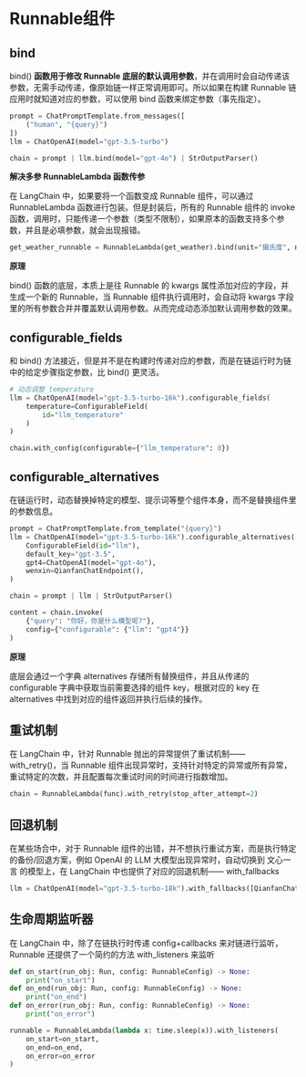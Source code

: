 # Runnable组件

## bind

bind() **函数用于修改 Runnable 底层的默认调用参数**，并在调用时会自动传递该参数，无需手动传递，像原始链一样正常调用即可。所以如果在构建 Runnable 链应用时就知道对应的参数，可以使用 bind 函数来绑定参数（事先指定）。

```python
prompt = ChatPromptTemplate.from_messages([
    ("human", "{query}")
])
llm = ChatOpenAI(model="gpt-3.5-turbo")

chain = prompt | llm.bind(model="gpt-4o") | StrOutputParser()

```

**解决多参 RunnableLambda 函数传参**

在 LangChain 中，如果要将一个函数变成 Runnable 组件，可以通过 RunnableLambda 函数进行包装。但是封装后，所有的 Runnable 组件的 invoke 函数，调用时，只能传递一个参数（类型不限制），如果原本的函数支持多个参数，并且是必填参数，就会出现报错。

```python
get_weather_runnable = RunnableLambda(get_weather).bind(unit="摄氏度", name="慕小课")
```



**原理**

bind() 函数的底层，本质上是往 Runnable 的 kwargs 属性添加对应的字段，并生成一个新的 Runnable，当 Runnable 组件执行调用时，会自动将 kwargs 字段里的所有参数合并并覆盖默认调用参数。从而完成动态添加默认调用参数的效果。





## configurable_fields

和 bind() 方法接近，但是并不是在构建时传递对应的参数，而是在链运行时为链中的给定步骤指定参数，比 bind() 更灵活。

```python
# 动态调整 temperature
llm = ChatOpenAI(model="gpt-3.5-turbo-16k").configurable_fields(
    temperature=ConfigurableField(
        id="llm_temperature"
    )
)

chain.with_config(configurable={"llm_temperature": 0})
```



## configurable_alternatives

在链运行时，动态替换掉特定的模型、提示词等整个组件本身，而不是替换组件里的参数信息。

```python
prompt = ChatPromptTemplate.from_template("{query}")
llm = ChatOpenAI(model="gpt-3.5-turbo-16k").configurable_alternatives(
    ConfigurableField(id="llm"),
    default_key="gpt-3.5",
    gpt4=ChatOpenAI(model="gpt-4o"),
    wenxin=QianfanChatEndpoint(),
)

chain = prompt | llm | StrOutputParser()

content = chain.invoke(
    {"query": "你好，你是什么模型呢?"},
    config={"configurable": {"llm": "gpt4"}}
)
```

**原理**

底层会通过一个字典 alternatives 存储所有替换组件，并且从传递的 configurable 字典中获取当前需要选择的组件 key，根据对应的 key 在 alternatives 中找到对应的组件返回并执行后续的操作。



## 重试机制

在 LangChain 中，针对 Runnable 抛出的异常提供了重试机制——with_retry()，当 Runnable 组件出现异常时，支持针对特定的异常或所有异常，重试特定的次数，并且配置每次重试时间的时间进行指数增加。

```python
chain = RunnableLambda(func).with_retry(stop_after_attempt=2)
```



## 回退机制

在某些场合中，对于 Runnable 组件的出错，并不想执行重试方案，而是执行特定的备份/回退方案，例如 OpenAI 的 LLM 大模型出现异常时，自动切换到 文心一言 的模型上，在 LangChain 中也提供了对应的回退机制—— with_fallbacks

```python
llm = ChatOpenAI(model="gpt-3.5-turbo-18k").with_fallbacks([QianfanChatEndpoint()])
```



## 生命周期监听器

在 LangChain 中，除了在链执行时传递 config+callbacks 来对链进行监听，Runnable 还提供了一个简约的方法 with_listeners 来监听

```python
def on_start(run_obj: Run, config: RunnableConfig) -> None:
    print("on_start")
def on_end(run_obj: Run, config: RunnableConfig) -> None:
    print("on_end")
def on_error(run_obj: Run, config: RunnableConfig) -> None:
    print("on_error")

runnable = RunnableLambda(lambda x: time.sleep(x)).with_listeners(
    on_start=on_start,
    on_end=on_end,
    on_error=on_error
)
```



